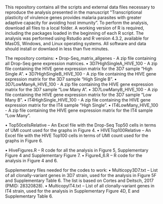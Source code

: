 This repository contains all the scripts and external data files necessary to reproduce the analysis presented in the manuscript "Transcriptional plasticity of virulence genes provides malaria parasites with greater adaptive capacity for avoiding host immunity”. To perform the analysis, download all files to a local folder. A working version of R is required, including the packages loaded in the beginning of each R script. The analysis was performed using Rstudio and R version 4.3.2, available for MasOS, Windows, and Linux operating systems. All software and data should install or downlaod in less than five minutes.

The repository contains:
•	Drop-Seq_matrix_allgenes - A zip file containing all Drop-Seq gene expression matrices.
•	3D7HighSingleA_HIVE_100 - A zip file containing the HIVE gene expression matrix for the 3D7 sample “High Single A”.
•	3D7HighSingleB_HIVE_100 - A zip file containing the HIVE gene expression matrix for the 3D7 sample “High Single B”.
•	3D7LowManyA_HIVE_100 - A zip file containing the HIVE gene expression matrix for the 3D7 sample “Low Many A”.
•	3D7LowManyB_HIVE_100 - A zip file containing the HIVE gene expression matrix for the 3D7 sample “Low Many B”.
•	IT4HighSingle_HIVE_100 - A zip file containing the HIVE gene expression matrix for the IT4 sample “High Single”.
•	IT4LowMany_HIVE_100 - A zip file containing the HIVE gene expression matrix for the IT4 sample “Low Many”.

•	Top50cellsRelative – An Excel file with the Drop-Seq Top50 cells in terms of UMI count used for the graphs in Figure 4.
•	HIVETop100Relative – An Excel file with the HIVE Top100 cells in terms of UMI count used for the graphs in Figure 6.

•	HiveFigures.R – R code for all the analysis in Figure 5, Supplementary Figure 4 and Supplementary Figure 7.
•	Figure4_6.R – R code for the analysis in Figure 4 and 6.

Supplementary files needed for the codes to work:
•	Multicopy3D7.txt – List of all clonally-variant genes in 3D7 strain, used for the analysis in Figure 5F and Supplementary Table 6. The list is based on Cortes and Deitsch, 2017 (PMID: 28320828).
•	MulticopyIT4.txt – List of all clonally-variant genes in IT4 strain, used for the analysis in Supplementary Figure 4D, E and Supplementary Table 6.


